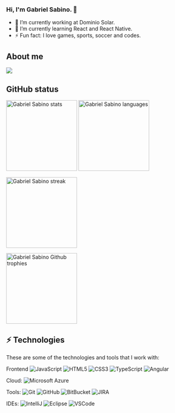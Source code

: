 ### Hi, I'm Gabriel Sabino. 👋


- 🔭 I’m currently working at Dominio Solar.
- 🌱 I’m currently learning React and React Native.
- ⚡ Fun fact: I love games, sports, soccer and codes.



## About me
<a href="https://github.com/Gabrieljsabino1">
  <img src="https://img.shields.io/static/v1?label=Overview&message=gabrieljsabino1&logo=GitHub&color=1d7ecd" />
</a>

## GitHub status
<p>
  <img height="190" src="https://github-readme-stats.vercel.app/api?username=gabrieljsabino1&show_icons=true&theme=tokyonight&cache_seconds=1800&hide_border=true&include_all_commits=true&count_private=true" alt="Gabriel Sabino stats" />
  <img height="190" src="https://github-readme-stats.vercel.app/api/top-langs/?username=gabrieljsabino1&hide_border=true&layout=compact&langs_count=16&theme=tokyonight" alt="Gabriel Sabino languages" />
</p>
<p>
  <img height="190" src="https://github-readme-streak-stats.herokuapp.com/?user=gabrieljsabino1&theme=tokyonight&hide_border=true" alt="Gabriel Sabino streak" />
</p>
<p>
  <img height="190" src="https://github-profile-trophy.vercel.app?username=gabrieljsabino1&theme=tokyonight&no-frame=true&margin-w=4" alt="Gabriel Sabino Github trophies" />
</p>


## ⚡ Technologies

These are some of the technologies and tools that I work with:


Frontend
![JavaScript](https://img.shields.io/badge/-JavaScript-black?style=flat-square&logo=javascript)
![HTML5](https://img.shields.io/badge/-HTML5-E34F26?style=flat-square&logo=html5&logoColor=white)
![CSS3](https://img.shields.io/badge/-CSS3-1572B6?style=flat-square&logo=css3)
![TypeScript](https://img.shields.io/badge/-TypeScript-007ACC?style=flat-square&logo=typescript&logoColor=white)
![Angular](https://img.shields.io/badge/-Angular-DD0031?style=flat-square&logo=angular)

Cloud:
![Microsoft Azure](https://img.shields.io/badge/Microsoft%20Azure-0089D6?style=flat-square&logo=microsoft-azure&logoColor=white)

Tools:
![Git](https://img.shields.io/badge/-Git-black?style=flat-square&logo=git)
![GitHub](https://img.shields.io/badge/-GitHub-181717?style=flat-square&logo=github)
![BitBucket](https://img.shields.io/badge/-BitBucket-darkblue?style=flat-square&logo=bitbucket)
![JIRA](https://img.shields.io/badge/-JIRA-0052CC?style=flat-square&logo=jira)

IDEs:
![IntelliJ](https://img.shields.io/badge/-IntelliJ%20IDEA-black?style=flat-square&logo=intellij-idea&logoColor=white)
![Eclipse](https://img.shields.io/badge/-Eclipse-2C2255?style=flat-square&logo=eclipse&logoColor=white)
![VSCode](https://img.shields.io/badge/-VSCode-007ACC?style=flat-square&logo=visual-studio-code&logoColor=white)
